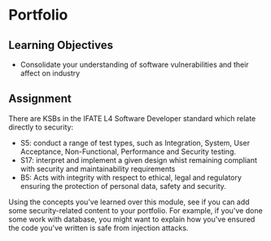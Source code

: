 # Portfolio

## Learning Objectives

* Consolidate your understanding of software vulnerabilities and their affect on industry

## Assignment

There are KSBs in the IFATE L4 Software Developer standard which relate directly to security:

* S5: conduct a range of test types, such as Integration, System, User Acceptance, Non-Functional, Performance and Security testing.
* S17: interpret and implement a given design whist remaining compliant with security and maintainability requirements
* B5: Acts with integrity with respect to ethical, legal and regulatory ensuring the protection of personal data, safety and security.

Using the concepts you've learned over this module, see if you can add some security-related content to your portfolio. For example, if you've done some work with database, you might want to explain how you've ensured the code you've written is safe from injection attacks.